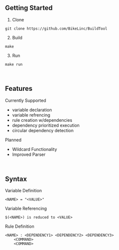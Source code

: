 <h2>Getting Started</h2>

1. Clone

```
git clone https://github.com/BikeLinc/BuildTool
```

2. Build
```
make
```

3. Run
```
make run
```

<br>
<h2>Features</h2>

Currently Supported
- variable declaration
- variable refrencing
- rule creation w/dependencies
- dependency prioritized execution
- circular dependency detection

Planned
- Wildcard Functionality
- Improved Parser

<br>
<h2>Syntax</h2>

Variable Definition
```
<NAME> = "<VALUE>"
```

Variable Referencing
```
$(<NAME>) is reduced to <VALUE>
```

Rule Definition
```
<NAME> : <DEPENDENCY1> <DEPENDENCY2> <DEPENDENCY3>
    <COMMAND>
    <COMMAND>
